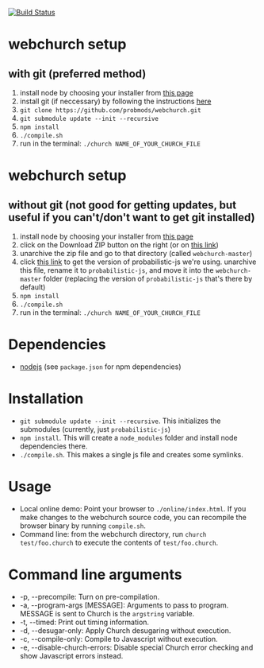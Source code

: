 [![Build Status](https://travis-ci.org/probmods/webchurch.png?branch=master)](https://travis-ci.org/probmods/webchurch)

webchurch setup
============

with git (preferred method)
------------

1. install node by choosing your installer from [this page](http://nodejs.org/download/)
2. install git (if neccessary) by following the instructions [here](http://git-scm.com/downloads)
2. `git clone https://github.com/probmods/webchurch.git`
2. `git submodule update --init --recursive`
5. `npm install`
6. `./compile.sh`
7. run in the terminal: `./church NAME_OF_YOUR_CHURCH_FILE`

webchurch setup
============

without git (not good for getting updates, but useful if you can't/don't want to get git installed)
------------

1. install node by choosing your installer from [this page](http://nodejs.org/download/)
2. click on the Download ZIP button on the right (or on [this link](https://github.com/probmods/webchurch/archive/master.zip))
3. unarchive the zip file and go to that directory (called `webchurch-master`)
4. click [this link](https://github.com/dritchie/probabilistic-js/archive/15641a6e5d1e4d070767333521cc98eb8ec752ce.zip) to get the version of probabilistic-js we're using. unarchive this file, rename it to `probabilistic-js`, and move it into the `webchurch-master` folder (replacing the version of `probabilistic-js` that's there by default)
5. `npm install`
6. `./compile.sh`
7. run in the terminal: `./church NAME_OF_YOUR_CHURCH_FILE`

Dependencies
============
- [nodejs](http://nodejs.org/download/) (see `package.json` for npm dependencies)


Installation
============

- `git submodule update --init --recursive`. This initializes the submodules (currently, just `probabilistic-js`)
- `npm install`. This will create a `node_modules` folder and install node dependencies there.
- `./compile.sh`. This makes a single js file and creates some symlinks.

Usage
=====

- Local online demo: Point your browser to `./online/index.html`. If you make changes to the webchurch source code, you can recompile the browser binary by running `compile.sh`.
- Command line: from the webchurch directory, run `church test/foo.church` to execute the contents of `test/foo.church`.

Command line arguments
======================

- -p, --precompile: Turn on pre-compilation.
- -a, --program-args [MESSAGE]: Arguments to pass to program. MESSAGE is sent to Church is the `argstring` variable.
- -t, --timed: Print out timing information.
- -d, --desugar-only: Apply Church desugaring without execution.
- -c, --compile-only: Compile to Javascript without execution.
- -e, --disable-church-errors: Disable special Church error checking and show Javascript errors instead.